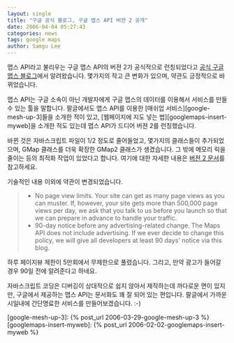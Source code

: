 ```yaml
---
layout: single
title: "구글 공식 블로그, 구글 맵스 API 버젼 2 공개"
date: 2006-04-04 05:27:43
categories: news
tags: google maps
author: Samgu Lee
---
```


맵스 API라고 불리우는 구글 맵스 API의 버젼 2가 공식적으로 런칭되었다고 [공식 구글 맵스 블로그](http://googlemapsapi.blogspot.com/2006/04/google-maps-api-version-2.html)에서 알려왔습니다. 몇가지의 작고 큰 변화가 있으며, 약관도 긍정적으로 바뀌었습니다.

맵스 API는 구글 소속이 아닌 개발자에게 구글 맵스의 데이터를 이용해서 서비스를 만들 수 있는 툴을 말합니다. 팔글에서도 맵스 API를 이용한 [매쉬업 서비스][google-mesh-up-3]들을 소개한 적이 있고, [웹페이지에 지도 넣는 법][googlemaps-insert-myweb]을 소개한 적도 있는데 맵스 API가 드디어 버젼 2를 런칭했습니다.

바뀐 것은 자바스크립트 파일이 1/2 정도로 줄어들었고, 몇가지의 클래스들이 추가되었으며, GMap 클래스를 더욱 확장한 GMap2 클래스가 생겼습니다. 그 밖에 메모리 릭을 줄이는 등의 최적화 작업이 있었다고 합니다. 여기에 대한 자세한 내용은 [버젼 2 문서](http://www.google.com/apis/maps/documentation/)를 참고하세요.

기술적인 내용 이외에 약관이 변경되었습니다.

> - No page view limits. Your site can get as many page views as you can muster. If, however, your site gets more than 500,000 page views per day, we ask that you talk to us before you launch so that we can prepare in advance to handle your traffic.
> - 90-day notice before any advertising-related change. The Maps API does not include advertising. If we ever decide to change this policy, we will give all developers at least 90 days' notice via this blog.

하루 페이지뷰 제한이 5만회에서 무제한으로 풀렸습니다. 그리고, 만약 광고가 들어갈 경우 90일 전에 알려준다고 하네요.

자바스크립트 코딩은 디버깅이 상대적으로 쉽지 않아서 제작하는데 까다로운 면이 있지만, 구글에서 제공하는 맵스 API는 문서화도 꽤 잘 되어 있는 편입니다. 팔글에서 가까운 시일내에 간단명료한 서비스를 만들어보겠습니다. :-)

[google-mesh-up-3]: {% post_url 2006-03-29-google-mesh-up-3 %}
[googlemaps-insert-myweb]: {% post_url 2006-02-02-googlemaps-insert-myweb %}

